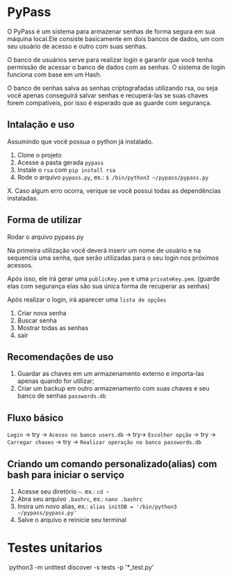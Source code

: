 # PyPass

O PyPass é um sistema para armazenar senhas de forma segura em sua máquina local.Ele consiste basicamente em dois bancos de dados, um com seu usuário de acesso e outro com suas senhas.

O banco de usuários serve para realizar login e garantir que você tenha permissão de acessar o banco de dados com as senhas. O sistema de login funciona com base em um Hash.

O banco de senhas salva as senhas criptografadas utilizando rsa, ou seja você apenas conseguirá salvar senhas e recuperá-las se suas chaves forem compatíveis, por isso é esperado que as guarde com segurança.

## Intalação e uso
Assumindo que você possua o python já instalado.

1. Clone o projeto
2. Acesse a pasta gerada `pypass`
3. Instale o `rsa` com `pip install rsa`
4. Rode o arquivo `pypass.py`, ex.: `$ /bin/python3 ~/pypass/pypass.py`

X. Caso algum erro ocorra, verique se você possui todas as dependências instaladas.

## Forma de utilizar 

Rodar o arquivo pypass.py

Na primeira utilização você deverá inserir um nome de usuário e na sequencia uma senha, que serão utilizadas para o seu login nos próximos acessos.

Após isso, ele irá gerar uma `publicKey.pem` e uma `privateKey.pem`. (guarde elas com segurança elas são sua única forma de recuperar as senhas)

Após realizar o login, irá aparecer uma `lista de opções`
1. Criar nova senha
2. Buscar senha
3. Mostrar todas as senhas
4. sair

## Recomendações de uso
1. Guardar as chaves em um armazenamento externo e importa-las apenas quando for utilizar;
2. Criar um backup em outro armazenamento com suas chaves e seu banco de senhas `passwords.db`

## Fluxo básico

`Login` -> try -> `Acesso no banco users.db` -> try-> `Escolher opção` -> try -> `Carregar chaves` -> try -> `Realizar operação no banco passwords.db`

## Criando um comando personalizado(alias) com bash para iniciar o serviço

1. Acesse seu diretório `~`. ex.: `cd ~`
2. Abra seu arquivo `.bashrc`, ex.: `nano .bashrc`
3. Insira um novo alias, ex.: `alias initDB = '/bin/python3 ~/pypass/pypass.py'`
4. Salve o arquivo e reinicie seu terminal

# Testes unitarios

`python3 -m unittest discover -s tests -p '*_test.py'